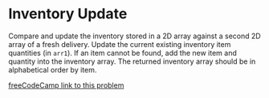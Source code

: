 # Inventory Update

Compare and update the inventory stored in a 2D array against a second 2D array of a fresh delivery. Update the current existing inventory item quantities (in `arr1`). If an item cannot be found, add the new item and quantity into the inventory array. The returned inventory array should be in alphabetical order by item.

[freeCodeCamp link to this problem](https://www.freecodecamp.org/learn/coding-interview-prep/algorithms/inventory-update)
